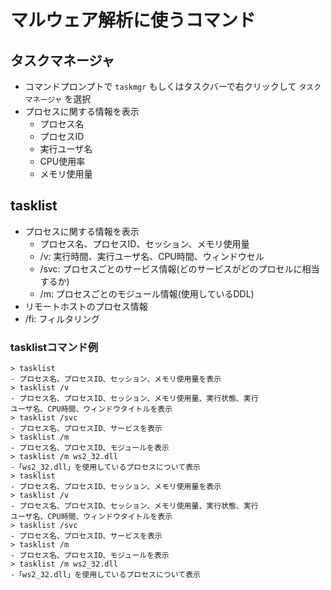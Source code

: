 # マルウェア解析に使うコマンド

## タスクマネージャ
- コマンドプロンプトで `taskmgr` もしくはタスクバーで右クリックして `タスクマネージャ` を選択
- プロセスに関する情報を表示
    - プロセス名
    - プロセスID
    - 実行ユーザ名
    - CPU使用率
    - メモリ使用量


## tasklist
- プロセスに関する情報を表示
    - プロセス名、プロセスID、セッション、メモリ使用量
    - /v: 実行時間、実行ユーザ名、CPU時間、ウィンドウセル
    - /svc: プロセスごとのサービス情報(どのサービスがどのプロセルに相当するか)
    - /m: プロセスごとのモジュール情報(使用しているDDL)
- リモートホストのプロセス情報
- /fi: フィルタリング

### tasklistコマンド例
```
> tasklist
- プロセス名、プロセスID、セッション、メモリ使用量を表示
> tasklist /v
- プロセス名、プロセスID、セッション、メモリ使用量、実行状態、実行
ユーザ名、CPU時間、ウィンドウタイトルを表示
> tasklist /svc
- プロセス名、プロセスID、サービスを表示
> tasklist /m
- プロセス名、プロセスID、モジュールを表示
> tasklist /m ws2_32.dll
-「ws2_32.dll」を使用しているプロセスについて表示
> tasklist
- プロセス名、プロセスID、セッション、メモリ使用量を表示
> tasklist /v
- プロセス名、プロセスID、セッション、メモリ使用量、実行状態、実行
ユーザ名、CPU時間、ウィンドウタイトルを表示
> tasklist /svc
- プロセス名、プロセスID、サービスを表示
> tasklist /m
- プロセス名、プロセスID、モジュールを表示
> tasklist /m ws2_32.dll
-「ws2_32.dll」を使用しているプロセスについて表示
```